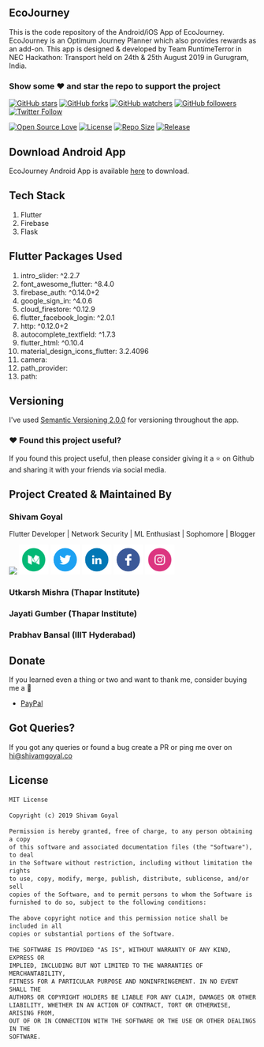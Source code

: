 ## EcoJourney
This is the code repository of the Android/iOS App of EcoJourney. EcoJourney is an Optimum Journey Planner which also provides rewards as an add-on. This app is designed & developed by Team RuntimeTerror in NEC Hackathon: Transport held on 24th & 25th August 2019 in Gurugram, India.

### Show some :heart: and star the repo to support the project

[![GitHub stars](https://img.shields.io/github/stars/ShivamGoyal1899/EcoJourney.svg?style=social&label=Star)](https://github.com/ShivamGoyal1899/EcoJourney) [![GitHub forks](https://img.shields.io/github/forks/ShivamGoyal1899/EcoJourney.svg?style=social&label=Fork)](https://github.com/ShivamGoyal1899/EcoJourney/fork) [![GitHub watchers](https://img.shields.io/github/watchers/ShivamGoyal1899/EcoJourney.svg?style=social&label=Watch)](https://github.com/ShivamGoyal1899/EcoJourney) [![GitHub followers](https://img.shields.io/github/followers/ShivamGoyal1899.svg?style=social&label=Follow)](https://github.com/ShivamGoyal1899/EcoJourney)
[![Twitter Follow](https://img.shields.io/twitter/follow/ShivamGoyal1899.svg?style=social)](https://twitter.com/ShivamGoyal1899)

[![Open Source Love](https://badges.frapsoft.com/os/v1/open-source.svg?v=102)](https://opensource.org/licenses/MIT)
[![License](https://img.shields.io/badge/license-MIT-green.svg)](https://github.com/ShivamGoyal1899/EcoJourney/blob/master/README.md)
[![Repo Size](https://img.shields.io/github/repo-size/ShivamGoyal1899/EcoJourney)](https://github.com/ShivamGoyal1899/EcoJourney)
[![Release](https://img.shields.io/github/v/release/ShivamGoyal1899/EcoJourney)](https://github.com/ShivamGoyal1899/EcoJourney/releases/download/v1.0.0/EcoJourney.v1.0.0.apk)


## Download Android App
EcoJourney Android App is available [here](https://github.com/ShivamGoyal1899/EcoJourney/releases/download/v1.0.0/EcoJourney.v1.0.0.apk) to download.

## Tech Stack
1. Flutter
2. Firebase
3. Flask

## Flutter Packages Used
1. intro_slider: ^2.2.7
2. font_awesome_flutter: ^8.4.0
3. firebase_auth: ^0.14.0+2
4. google_sign_in: ^4.0.6
5. cloud_firestore: ^0.12.9
6. flutter_facebook_login: ^2.0.1
7. http: ^0.12.0+2
8. autocomplete_textfield: ^1.7.3
9. flutter_html: ^0.10.4
10. material_design_icons_flutter: 3.2.4096
11. camera:
12. path_provider:
13. path:

## Versioning
I've used [Semantic Versioning 2.0.0](https://semver.org/) for versioning throughout the app.

### :heart: Found this project useful?

If you found this project useful, then please consider giving it a :star: on Github and sharing it with your friends via social media.

## Project Created & Maintained By

### Shivam Goyal
Flutter Developer | Network Security | ML Enthusiast | Sophomore | Blogger

<a href="https://shivamgoyal.co"><img src="https://shivamgoyal.co/credits.png" width="60"></a>
<a href="https://medium.com/@ShivamGoyal1899"><img src="https://github.com/aritraroy/social-icons/blob/master/medium-icon.png?raw=true" width="60"></a>
<a href="https://twitter.com/ShivamGoyal1899"><img src="https://github.com/aritraroy/social-icons/blob/master/twitter-icon.png?raw=true" width="60"></a>
<a href="https://linkedin.com/in/ShivamGoyal1899"><img src="https://github.com/aritraroy/social-icons/blob/master/linkedin-icon.png?raw=true" width="60"></a>
<a href="https://facebook.com/ShivamGoyal1899"><img src="https://github.com/aritraroy/social-icons/blob/master/facebook-icon.png?raw=true" width="60"></a>
<a href="https://instagram.com/shivamgoyal.co"><img src="https://github.com/aritraroy/social-icons/blob/master/instagram-icon.png?raw=true" width="60"></a>

### Utkarsh Mishra (Thapar Institute)
### Jayati Gumber (Thapar Institute)
### Prabhav Bansal (IIIT Hyderabad)

## Donate

If you learned even a thing or two and want to thank me, consider buying me a :beer:

* [PayPal](https://www.paypal.me/shivamgoyal1899/)

## Got Queries?
If you got any queries or found a bug create a PR or ping me over on [hi@shivamgoyal.co](mailto:hi@shivamgoyal.co)

## License

```
MIT License

Copyright (c) 2019 Shivam Goyal

Permission is hereby granted, free of charge, to any person obtaining a copy
of this software and associated documentation files (the "Software"), to deal
in the Software without restriction, including without limitation the rights
to use, copy, modify, merge, publish, distribute, sublicense, and/or sell
copies of the Software, and to permit persons to whom the Software is
furnished to do so, subject to the following conditions:

The above copyright notice and this permission notice shall be included in all
copies or substantial portions of the Software.

THE SOFTWARE IS PROVIDED "AS IS", WITHOUT WARRANTY OF ANY KIND, EXPRESS OR
IMPLIED, INCLUDING BUT NOT LIMITED TO THE WARRANTIES OF MERCHANTABILITY,
FITNESS FOR A PARTICULAR PURPOSE AND NONINFRINGEMENT. IN NO EVENT SHALL THE
AUTHORS OR COPYRIGHT HOLDERS BE LIABLE FOR ANY CLAIM, DAMAGES OR OTHER
LIABILITY, WHETHER IN AN ACTION OF CONTRACT, TORT OR OTHERWISE, ARISING FROM,
OUT OF OR IN CONNECTION WITH THE SOFTWARE OR THE USE OR OTHER DEALINGS IN THE
SOFTWARE.

```
